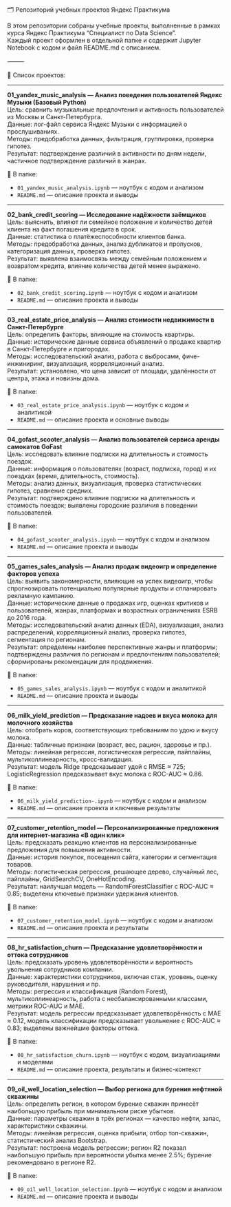 🗂️ Репозиторий учебных проектов Яндекс Практикума

В этом репозитории собраны учебные проекты, выполненные в рамках курса Яндекс Практикума “Специалист по Data Science”.  
Каждый проект оформлен в отдельной папке и содержит Jupyter Notebook с кодом и файл README.md с описанием.

⸻

🔸 Список проектов:

---

**01_yandex_music_analysis — Анализ поведения пользователей Яндекс Музыки (Базовый Python)**  
Цель: сравнить музыкальные предпочтения и активность пользователей из Москвы и Санкт-Петербурга.  
Данные: лог-файл сервиса Яндекс Музыки с информацией о прослушиваниях.  
Методы: предобработка данных, фильтрация, группировка, проверка гипотез.  
Результат: подтверждение различий в активности по дням недели, частичное подтверждение различий в жанрах.

📁 В папке:
- `01_yandex_music_analysis.ipynb` — ноутбук с кодом и анализом  
- `README.md` — описание проекта и выводы

---

**02_bank_credit_scoring — Исследование надёжности заёмщиков**  
Цель: выяснить, влияют ли семейное положение и количество детей клиента на факт погашения кредита в срок.  
Данные: статистика о платёжеспособности клиентов банка.  
Методы: предобработка данных, анализ дубликатов и пропусков, категоризация данных, проверка гипотез.  
Результат: выявлена взаимосвязь между семейным положением и возвратом кредита, влияние количества детей менее выражено.

📁 В папке:
- `02_bank_credit_scoring.ipynb` — ноутбук с кодом и анализом  
- `README.md` — описание проекта и выводы

---

**03_real_estate_price_analysis — Анализ стоимости недвижимости в Санкт-Петербурге**  
Цель: определить факторы, влияющие на стоимость квартиры.  
Данные: исторические данные сервиса объявлений о продаже квартир в Санкт-Петербурге и пригородах.  
Методы: исследовательский анализ, работа с выбросами, фиче-инжиниринг, визуализация, корреляционный анализ.  
Результат: установлено, что цена зависит от площади, удалённости от центра, этажа и новизны дома.

📁 В папке:
- `03_real_estate_price_analysis.ipynb` — ноутбук с кодом и аналитикой  
- `README.md` — описание проекта и основные выводы

---

**04_gofast_scooter_analysis — Анализ пользователей сервиса аренды самокатов GoFast**  
Цель: исследовать влияние подписки на длительность и стоимость поездок.  
Данные: информация о пользователях (возраст, подписка, город) и их поездках (время, длительность, стоимость).  
Методы: анализ данных, визуализация, проверка статистических гипотез, сравнение средних.  
Результат: подтверждено влияние подписки на длительность и стоимость поездок; выявлены городские различия в поведении пользователей.

📁 В папке:
- `04_gofast_scooter_analysis.ipynb` — ноутбук с кодом и анализом  
- `README.md` — описание проекта и выводы

---

**05_games_sales_analysis — Анализ продаж видеоигр и определение факторов успеха**  
Цель: выявить закономерности, влияющие на успех видеоигр, чтобы спрогнозировать потенциально популярные продукты и спланировать рекламную кампанию.  
Данные: исторические данные о продажах игр, оценках критиков и пользователей, жанрах, платформах и возрастных ограничениях ESRB до 2016 года.  
Методы: исследовательский анализ данных (EDA), визуализация, анализ распределений, корреляционный анализ, проверка гипотез, сегментация по регионам.  
Результат: определены наиболее перспективные жанры и платформы; подтверждены различия по регионам и предпочтениям пользователей; сформированы рекомендации для продвижения.

📁 В папке:
- `05_games_sales_analysis.ipynb` — ноутбук с кодом и аналитикой  
- `README.md` — описание проекта и выводы

---

**06_milk_yield_prediction — Предсказание надоев и вкуса молока для молочного хозяйства**  
Цель: отобрать коров, соответствующих требованиям по удою и вкусу молока.  
Данные: табличные признаки (возраст, вес, рацион, здоровье и пр.).  
Методы: линейная регрессия, логистическая регрессия, пайплайны, мультиколлинеарность, кросс-валидация.  
Результат: модель Ridge предсказывает удой с RMSE ≈ 725; LogisticRegression предсказывает вкус молока с ROC-AUC ≈ 0.86.

📁 В папке:
- `06_milk_yield_prediction-.ipynb` — ноутбук с кодом и анализом  
- `README.md` — описание проекта и ключевые результаты

---

**07_customer_retention_model — Персонализированные предложения для интернет-магазина «В один клик»**  
Цель: предсказать реакцию клиентов на персонализированные предложения для повышения активности.  
Данные: история покупок, посещения сайта, категории и сегментация товаров.  
Методы: логистическая регрессия, решающее дерево, случайный лес, пайплайны, GridSearchCV, OneHotEncoding.  
Результат: наилучшая модель — RandomForestClassifier с ROC-AUC ≈ 0.85; выделены ключевые признаки удержания клиентов.

📁 В папке:
- `07_customer_retention_model.ipynb` — ноутбук с кодом и анализом  
- `README.md` — описание проекта и результаты

---

**08_hr_satisfaction_churn — Предсказание удовлетворённости и оттока сотрудников**  
Цель: предсказать уровень удовлетворённости и вероятность увольнения сотрудников компании.  
Данные: характеристики сотрудников, включая стаж, уровень, оценку руководителя, нарушения и пр.  
Методы: регрессия и классификация (Random Forest), мультиколлинеарность, работа с несбалансированными классами, метрики ROC-AUC и MAE.  
Результат: модель регрессии предсказывает удовлетворённость с MAE ≈ 0.12, модель классификации предсказывает увольнение с ROC-AUC ≈ 0.83; выделены важнейшие факторы оттока.

📁 В папке:
- `08_hr_satisfaction_churn.ipynb` — ноутбук с кодом, визуализациями и моделями  
- `README.md` — описание проекта, результаты и бизнес-контекст

---

**09_oil_well_location_selection — Выбор региона для бурения нефтяной скважины**  
Цель: определить регион, в котором бурение скважин принесёт наибольшую прибыль при минимальном риске убытков.  
Данные: параметры скважин в трёх регионах — качество нефти, запас, характеристики скважины.  
Методы: линейная регрессия, оценка прибыли, отбор топ-скважин, статистический анализ Bootstrap.  
Результат: построена модель регрессии; регион R2 показал наибольшую прибыль при вероятности убытка менее 2.5%; бурение рекомендовано в регионе R2.

📁 В папке:
- `09_oil_well_location_selection.ipynb` — ноутбук с кодом и анализом  
- `README.md` — описание проекта и выводы
